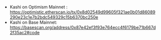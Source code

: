 - Kashi on Optimism Mainnet : https://optimistic.etherscan.io/tx/0x8d02549d99605f321ae0b01d86089290e23c1e7b2bdc549329c15b6370bc250e
- Kashi on Base Mainnet: https://basescan.org/address/0x87e42ef3f93e764ecc4f6179be71b667d2f35ac2#code
